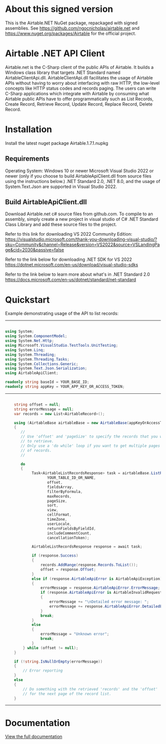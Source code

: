  # About this signed version
This is the Airtable.NET NuGet package, repackaged with signed assemblies. See https://github.com/ngocnicholas/airtable.net and https://www.nuget.org/packages/Airtable for the official project.

 # Airtable .NET API Client

Airtable.net is the C-Sharp client of the public APIs of Airtable. It builds a Windows class library that targets .NET Standard named AirtableClientApi.dll.
AirtableClientApi.dll facilitates the usage of Airtable APIs without having to worry about interfacing with raw HTTP,
the low-level concepts like HTTP status codes and records paging. The users can write C-Sharp applications which integrate with
Airtable by consuming what Airtable public APIs have to offer programmatically such as List Records, Create Record, Retrieve Record,
Update Record, Replace Record, Delete Record.

# Installation
Install the latest nuget package Airtable.1.7.1.nupkg

## Requirements

Operating System: Windows 10 or newer
Microsoft Visual Studio 2022 or newer (only if you choose to build AirtableApiClient.dll from source files using the instructions below.)
.NET Standard 2.0, .NET 8.0, and the usage of System.Text.Json are supported in Visual Studio 2022.

## Build AirtableApiClient.dll

Download Airtable.net c# source files from github.com. To compile to an assembly, simply create a new project in visual studio
of C# .NET Standard Class Library and add these source files to the project.

Refer to this link for downloading VS 2022 Community Edition:
https://visualstudio.microsoft.com/thank-you-downloading-visual-studio/?sku=Community&channel=Release&version=VS2022&source=VSLandingPage&cid=2030&passive=false

Refer to the link below for downloading .NET SDK for VS 2022
https://dotnet.microsoft.com/en-us/download/visual-studio-sdks

Refer to the link below to learn more about what's in .NET Standard 2.0
https://docs.microsoft.com/en-us/dotnet/standard/net-standard

# Quickstart

Example demonstrating usage of the API to list records:

----------------------

```cs

using System;
using System.ComponentModel;
using System.Net.Http;
using Microsoft.VisualStudio.TestTools.UnitTesting;
using System.Linq;
using System.Threading;
using System.Threading.Tasks;
using System.Collections.Generic;
using System.Text.Json.Serialization;
using AirtableApiClient;

readonly string baseId = YOUR_BASE_ID;
readonly string appKey = YOUR_APP_KEY_OR_ACCESS_TOKEN;

```

----------------------


```cs

    string offset = null;
    string errorMessage = null;
    var records = new List<AirtableRecord>();

    using (AirtableBase airtableBase = new AirtableBase(appKeyOrAccessToken, baseId))
    {
       //
       // Use 'offset' and 'pageSize' to specify the records that you want
       // to retrieve.
       // Only use a 'do while' loop if you want to get multiple pages
       // of records.
       //

       do
       {
            Task<AirtableListRecordsResponse> task = airtableBase.ListRecords(
                   YOUR_TABLE_ID_OR_NAME,
                   offset,
                   fieldsArray,
                   filterByFormula,
                   maxRecords,
                   pageSize,
                   sort,
                   view,
                   cellFormat,
                   timeZone,
                   userLocale,
                   returnFieldsByFieldId,
                   includeCommentCount,
                   cancellationToken);

            AirtableListRecordsResponse response = await task;

            if (response.Success)
            {
                records.AddRange(response.Records.ToList());
                offset = response.Offset;
            }
            else if (response.AirtableApiError is AirtableApiException)
            {
                errorMessage = response.AirtableApiError.ErrorMessage;
                if (response.AirtableApiError is AirtableInvalidRequestException)
                {
                    errorMessage += "\nDetailed error message: ";
                    errorMessage += response.AirtableApiError.DetailedErrorMessage;
                }
                break;
            }
            else
            {
                errorMessage = "Unknown error";
                break;
            }
        } while (offset != null);
    }

    if (!string.IsNullOrEmpty(errorMessage))
    {
        // Error reporting
    }
    else
    {
        // Do something with the retrieved 'records' and the 'offset'
        // for the next page of the record list.
    }

```

-------------------------------------

# Documentation

[View the full documentation](https://github.com/ngocnicholas/airtable.net/wiki/Documentation)
